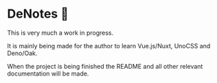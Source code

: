 # DeNotes 🦕

This is very much a work in progress.

It is mainly being made for the author to learn Vue.js/Nuxt, UnoCSS and Deno/Oak.

When the project is being finished the README and all other relevant documentation will be made.

